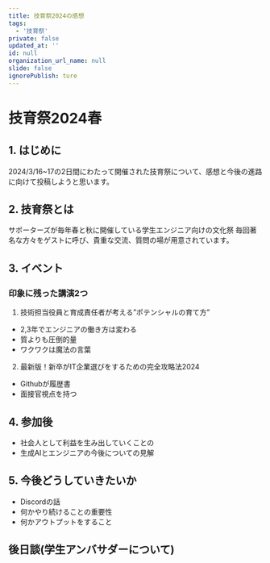 ```yaml
---
title: 技育祭2024の感想
tags:
  - '技育祭'
private: false
updated_at: ''
id: null
organization_url_name: null
slide: false
ignorePublish: ture
---
```

# 技育祭2024春
## 1. はじめに
2024/3/16~17の2日間にわたって開催された技育祭について、感想と今後の進路に向けて投稿しようと思います。


## 2. 技育祭とは

サポーターズが毎年春と秋に開催している学生エンジニア向けの文化祭
毎回著名な方々をゲストに呼び、貴重な交流、質問の場が用意されています。

## 3. イベント
### 印象に残った講演2つ
1. 技術担当役員と育成責任者が考える”ポテンシャルの育て方”
 - 2,3年でエンジニアの働き方は変わる
 - 質よりも圧倒的量
 - ワクワクは魔法の言葉
 
2. 最新版！新卒がIT企業選びをするための完全攻略法2024
 - Githubが履歴書
 - 面接官視点を持つ

## 4. 参加後
- 社会人として利益を生み出していくことの
- 生成AIとエンジニアの今後についての見解

## 5. 今後どうしていきたいか
- Discordの話
- 何かやり続けることの重要性
- 何かアウトプットをすること

## 後日談(学生アンバサダーについて)

